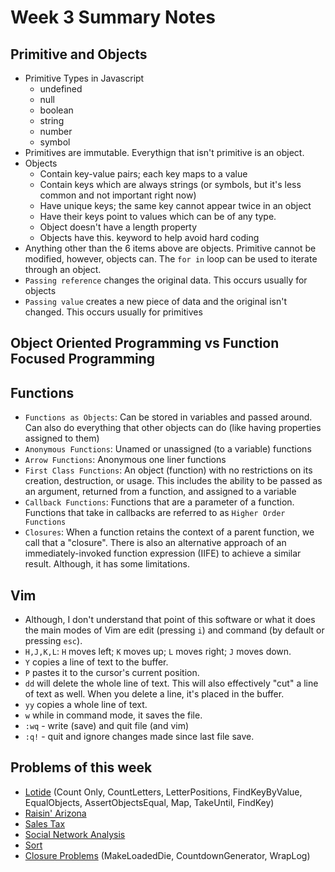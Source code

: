 # Week 3 Summary Notes
## Primitive and Objects
* Primitive Types in Javascript
  * undefined
  * null
  * boolean
  * string
  * number
  * symbol
* Primitives are immutable. Everythign that isn't primitive is an object.
* Objects
  * Contain key-value pairs; each key maps to a value
  * Contain keys which are always strings (or symbols, but it's less common and not important right now)
  * Have unique keys; the same key cannot appear twice in an object
  * Have their keys point to values which can be of any type.
  * Object doesn't have a length property
  * Objects have this. keyword to help avoid hard coding
* Anything other than the 6 items above are objects. Primitive cannot be modified, however, objects can. The `for in` loop can be used to iterate through an object.
* `Passing reference` changes the original data. This occurs usually for objects
* `Passing value` creates a new piece of data and the original isn't changed. This occurs usually for primitives 

## Object Oriented Programming vs Function Focused Programming

## Functions
* `Functions as Objects`: Can be stored in variables and passed around. Can also do everything that other objects can do (like having properties assigned to them)
* `Anonymous Functions`: Unamed or unassigned (to a variable) functions
* `Arrow Functions`: Anonymous one liner functions
* `First Class Functions`: An object (function) with no restrictions on its creation, destruction, or usage. This includes the ability to be passed as an argument, returned from a function, and assigned to a variable
* `Callback Functions`: Functions that are a parameter of a function. Functions that take in callbacks are referred to as `Higher Order Functions`
* `Closures`: When a function retains the context of a parent function, we call that a "closure". There is also an alternative approach of an immediately-invoked function expression (IIFE) to achieve a similar result. Although, it has some limitations.

## Vim
* Although, I don't understand that point of this software or what it does the main modes of Vim are edit (pressing `i`) and command (by default or pressing `esc`).
* `H,J,K,L`: `H` moves left; `K` moves up; `L` moves right; `J` moves down.
* `Y` copies a line of text to the buffer.
* `P` pastes it to the cursor's current position.
* `dd` will delete the whole line of text. This will also effectively "cut" a line of text as well. When you delete a line, it's placed in the buffer.
* `yy` copies a whole line of text.
* `w` while in command mode, it saves the file.
* `:wq` - write (save) and quit file (and vim)
* `:q!` - quit and ignore changes made since last file save.

## Problems of this week
* [Lotide](https://github.com/IrhaAli/lotide) (Count Only, CountLetters, LetterPositions, FindKeyByValue, EqualObjects, AssertObjectsEqual, Map, TakeUntil, FindKey)
* [Raisin' Arizona](https://gist.github.com/IrhaAli/373c4bc28228cd5260f75e4e6f7a3646)
* [Sales Tax](https://gist.github.com/IrhaAli/87aca2eb86a5df67c2addcd711b6e898)
* [Social Network Analysis](https://gist.github.com/IrhaAli/7c6cd1c3d41ae4970b6fec9bd68de32c)
* [Sort](https://gist.github.com/IrhaAli/3ff30bb85229842bf0b205c5abccfdab)
* [Closure Problems](https://flex-web.compass.lighthouselabs.ca/workbooks/flex-m01w2/activities/238?journey_step=30&workbook=5) (MakeLoadedDie, CountdownGenerator, WrapLog)